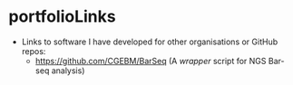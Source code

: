 # portfolioLinks

* Links to software I have developed for other organisations or GitHub repos:
  * https://github.com/CGEBM/BarSeq (A *wrapper* script for NGS Bar-seq analysis)
